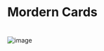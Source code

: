 # Mordern Cards

# 
![image](https://github.com/user-attachments/assets/a4545cef-b41e-49ba-800f-abdec0720c7f)
